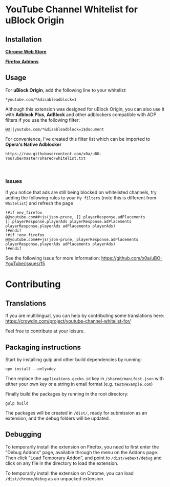 # YouTube Channel Whitelist for uBlock Origin


## Installation

[**Chrome Web Store**](https://chrome.google.com/webstore/detail/youtube-channel-whitelist/pbgojokkgbikdofpgphemhldcbaejfog?)

[**Firefox Addons**](https://addons.mozilla.org/en-US/firefox/addon/youtube-channel-whitelist/)

## Usage
For **uBlock Origin**, add the following line to your whitelist:

    *youtube.com/*&disableadblock=1

Although this extension was designed for uBlock Origin, you can also use it with **Adblock Plus**, **AdBlock** and other adblockers compatible with ADP filters if you use the following filter:

    @@||youtube.com/*&disableadblock=1$document

For convenience, I've created this filter list which can be imported to **Opera's Native Adblocker**

    https://raw.githubusercontent.com/x0a/uBO-YouTube/master/shared/whitelist.txt

<br />

### Issues
If you notice that ads are still being blocked on whitelisted channels, try adding the following rules to your `My filters` (note this is different from `Whitelist`) and refresh the page

```
!#if env_firefox
@@youtube.com##+js(json-prune, [].playerResponse.adPlacements [].playerResponse.playerAds playerResponse.adPlacements playerResponse.playerAds adPlacements playerAds)
!#endif
!#if !env_firefox
@@youtube.com##+js(json-prune, playerResponse.adPlacements playerResponse.playerAds adPlacements playerAds)
!#endif
```

See the following issue for more information: https://github.com/x0a/uBO-YouTube/issues/15
# Contributing

## Translations

If you are multilingual, you can help by contributing some translations here: 
https://crowdin.com/project/youtube-channel-whitelist-for/

Feel free to contribute at your leisure.

## Packaging instructions
Start by installing gulp and other build dependencies by running:

    npm install --only=dev

Then replace the ```applications.gecko.id``` key in ```/shared/manifest.json``` with either your own key or a string in email format (e.g. `test@example.com`)

Finally build the packages by running in the root directory:

    gulp build

The packages will be created in ```/dist/```, ready for submission as an extension, and the debug folders will be updated.

## Debugging
To temporarily install the extension on Firefox, you need to first enter the "Debug Addons" page, available through the menu on the Addons page. Then click "Load Temporary Addon", and point to ```/dist/webext/debug``` and click on any file in the directory to load the extension.

To temporarily install the extension on Chrome, you can load ```/dist/chrome/debug``` as an unpacked extension
